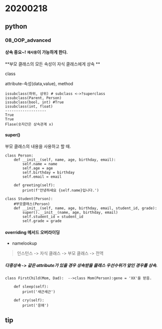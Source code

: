 # 20200218

## python

###  08_OOP_advanced

#### 상속 중요~! `재사용`이 가능하게 한다.

**부모 클래스의 모든 속성이 자식 클래스에게 상속 **

class

attribute-속성(data,value), method

```
issubclass(하위, 상위) # subclass <->?superclass
issubclass(Parent, Person) 
issubclass(bool, int) #True 
issubclass(int, float) 
-------------------
True
True
Flase(숫자간은 상속관계 x)
```

#### super()

부모 클래스의 내용을 사용하고 할 때.

```pyth
class Person:
    def __init__(self, name, age, birthday, email):
        self.name = name
        self.age = age
        self.birthday = birthday
        self.email = email
        
    def greeting(self):
        print(f'안녕하세요 {self.name}입니다.')

class Student(Person):
    #부모클래스(Person) 
    def __init__(self, name, age, birthday, email, student_id, grade):
        super().__init__(name, age, birthday, email)
        self.student_id = student_id
        self.grade = grade
```

#### overriding 메서드 오버라이딩 

- namelookup

> 인스턴스 -> 자식 클래스 -> 부모 클래스 -> 전역

##### 다중상속 -> 같은 attribute가 있을 경우 상속받을 클래스 우선수위가 앞인 경우를 상속.

```
class FirstChild(Mom, Dad):  -->class Mom(Person):gene = 'XX'을 받음.
    
    def sleep(self):
        print('새근새근')
    
    def cry(self):
        print('응애')
```





## tip





